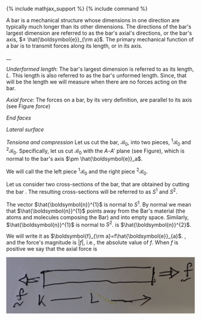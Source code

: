 {% include mathjax_support %}
{% include command %}



A bar is a mechanical structure whose dimensions in one direction are typically much longer than its other dimensions. The directions of the bar's largest dimension are referred to as the bar's axial's directions, or the bar's axis, $± \hat{\boldsymbol{e}}_{\rm a}$.  The primary mechanical function of a bar is to transmit forces along its length, or in its axis.


__


_Underformed length_: The bar's largest dimension is referred to as its length, $L$. This length is also referred to as the bar's unformed length. Since, that will be the length we will measure when there are no forces acting on the bar.

_Axial force_:  The forces on a bar, by its very definition, are parallel to its axis (see Figure _force_)

_End faces_


_Lateral surface_


_Tensiona and compression_
Let us cut the bar, $\mathcal{B}_0$, into two pieces, $^1\mathcal{B}_{0}$ and $^2\mathcal{B}_{0}$. Specifically, let us cut $\mathcal{B}_0$ with the $A$-$A'$ plane (see Figure), which is normal to the bar's axis $\pm \hat{\boldsymbol{e}}_a$.

We will call the the left piece $^1\mathcal{B}_{0}$ and the right piece  $^2\mathcal{B}_{0}$.

Let us consider two cross-sections of the bar, that are obtained by cutting the bar . The resulting cross-sections will be referred to as $S^1$ and $S^2$. 

The vector $\hat{\boldsymbol{n}}^{1}$ is normal to $S^1$. By normal we mean that $\hat{\boldsymbol{n}}^{1}$ points away from the Bar's material (the atoms and molecules composing the Bar) and into empty space. Similarly,  $\hat{\boldsymbol{n}}^{1}$ is normal to $S^2$. is $\hat{\boldsymbol{n}}^{2}$.

We will write it as $\boldsymbol{f}_{\rm a}=f\hat{\boldsymbol{e}}_{a}$. , and the force's magnitude is $|f|$, i.e., the absolute value of $f$. When $f$ is positive we say that the axial force is  

![force](2021-09-09-13-57-04.png)